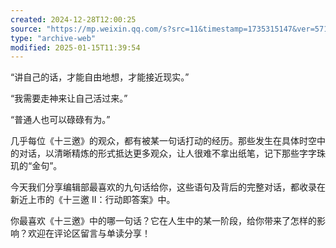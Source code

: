 ```yaml
---
created: 2024-12-28T12:00:25
source: "https://mp.weixin.qq.com/s?src=11&timestamp=1735315147&ver=5714&signature=QLpKqz57xegk-gt81VbP4gfF0hWih4PaDP5DL3m0LDh-DJIjgTXl-pFjOLm4l6JyZDjzgA12Rh7auNMFoAEnzU5LXtqXVwZCgHGKhugSd6BKlEQh92W8ncf*kUBFy01Y&new=1"
type: "archive-web"
modified: 2025-01-15T11:39:54
---
```


“讲自己的话，才能自由地想，才能接近现实。”

“我需要走神来让自己活过来。”

“普通人也可以碌碌有为。”

几乎每位《十三邀》的观众，都有被某一句话打动的经历。那些发生在具体时空中的对话，以清晰精炼的形式抵达更多观众，让人很难不拿出纸笔，记下那些字字珠玑的“金句”。

今天我们分享编辑部最喜欢的九句话给你，这些语句及背后的完整对话，都收录在新近上市的《十三邀 II：行动即答案》中。

你最喜欢《十三邀》中的哪一句话？它在人生中的某一阶段，给你带来了怎样的影响？欢迎在评论区留言与单读分享！
